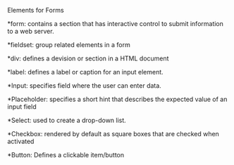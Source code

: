 Elements for Forms

*form: contains a section that has interactive control to submit information to a web server.

*fieldset: group related elements in a form

*div: defines a devision or section in a HTML document 

*label: defines a label or caption for an input element.

*Input: specifies field where the user can enter data.

*Placeholder: specifies a short hint that describes the expected value of an input field 

*Select: used to create a drop-down list.

*Checkbox:  rendered by default as square boxes that are checked when activated

*Button: Defines a clickable item/button
